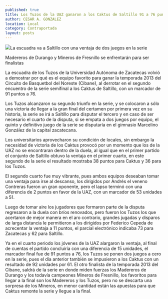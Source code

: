 ```yaml
---
published: true
title: Los Tuzos de la UAZ ganaron a los Caktus de Saltillo 91 a 76 puntos en segundo encuentro
author: CESAR A. GONZALEZ
location: Local
category: Contraportada
layout: posts
---
```


![](http://i.imgur.com/CpADITTm.jpg)La escuadra va a Saltillo con una ventaja de dos juegos en la serie 

Madereros de Durango y Mineros de Fresnillo se enfrentarán para ser finalistas

La escuadra de los Tuzos de la Universidad Autónoma de Zacatecas volvió a demostrar por qué es el equipo favorito para ganar la temporada 2013 del Circuito de Basquetbol del Noreste (Cibane), al derrotar en el segundo encuentro de la serie semifinal a los Caktus de Saltillo, con un marcador de 91 puntos a 76.

Los Tuzos alcanzaron su segundo triunfo en la serie, y se colocaron a sólo una victoria de llegar a la gran final del certamen por primera vez en su historia, la serie se irá a Saltillo para disputar el tercero y en caso de ser necesario el cuarto de la disputa, si se empata a dos juegos por equipo, el quinto y definitivo juego de la serie se disputaría en el gimnasio Marcelino González de la capital zacatecana.

Los universitarios aprovecharon su condición de locales, sin embargo la necesidad de victoria de los Caktus provocó por un momento que los de la UAZ no se encontraran dentro de la duela, al igual que en el primer partido el conjunto de Saltillo obtuvo la ventaja en el primer cuarto, en este segundo de la serie el resultado mostraba 38 puntos para Caktus y 36 para los Tuzos.

El segundo cuarto fue muy vibrante, pues ambos equipos deseaban tomar una ventaja para irse al descanso, los dirigidos por Andrés el veneno Contreras fueron un gran oponente, pero el lapso terminó con una diferencia de 2 puntos en favor de la UAZ, con un marcador de 53 unidades a 51.

Luego de tomar aire los jugadores que formaron parte de la disputa regresaron a la duela con bríos renovados, pero fueron los Tuzos los que acertaron de mejor manera en el aro contrario, grandes jugadas y disparos de larga distancia le permitieron a los dirigidos por Federico Cepeda de acrecentar la ventaja a 11 puntos, el parcial electrónico indicaba 73 para Zacatecas y 62 para Saltillo.

Ya en el cuarto periodo los jóvenes de la UAZ alargaron la ventaja, al final de cuentas el partido concluiría con una diferencia de 15 unidades, el marcador final fue de 91 puntos a 76, los Tuzos se ponen dos juegos a cero en la serie, pues el día anterior también se impusieron a los Caktus con un resultado de 92 unidades por 61.
El otro finalista de la temporada 2013 del Cibane, saldrá de la serie en donde miden fuerzas los Madereros de Durango y los todavía campeones Mineros de Fresnillo, los favoritos para llegar a la final son los Madereros y los Tuzos, pero no se descarta una sorpresa de los Mineros, en menor cantidad están las apuestas para que Caktus remonte la serie y llegue a la final.
